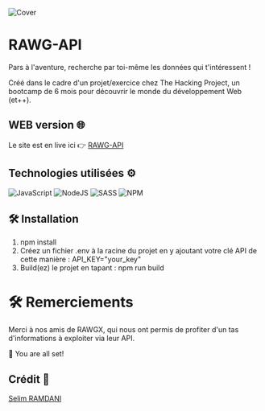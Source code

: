 ![Cover](https://i.ibb.co/b3W2GFz/rawg-api.png)


# RAWG-API
Pars à l'aventure, recherche par toi-même les données qui t'intéressent !

Créé dans le cadre d'un projet/exercice chez The Hacking Project, un bootcamp de 6 mois pour découvrir le monde du développement Web (et++).
## WEB version 🌐

Le site est en live ici 👉 [RAWG-API](https://selim-ramdani.github.io/RAWG-API/)

## Technologies utilisées ⚙️
![JavaScript](https://img.shields.io/badge/javascript-%23323330.svg?style=for-the-badge&logo=javascript&logoColor=%23F7DF1E) ![NodeJS](https://img.shields.io/badge/node.js-6DA55F?style=for-the-badge&logo=node.js&logoColor=white) ![SASS](https://img.shields.io/badge/SASS-hotpink.svg?style=for-the-badge&logo=SASS&logoColor=white) ![NPM](https://img.shields.io/badge/NPM-%23000000.svg?style=for-the-badge&logo=npm&logoColor=white)


## 🛠️ Installation
1. npm install
2. Créez un fichier .env à la racine du projet en y ajoutant votre clé API
 de cette manière : API_KEY="your_key"
3. Build(ez) le projet en tapant : npm run build

# 🛠️ Remerciements
Merci à nos amis de RAWGX, qui nous ont permis de profiter d'un tas d'informations à exploiter via leur API.

🌟 You are all set!
## Crédit 🔗
[Selim RAMDANI](https://github.com/curlyroots)<br>
